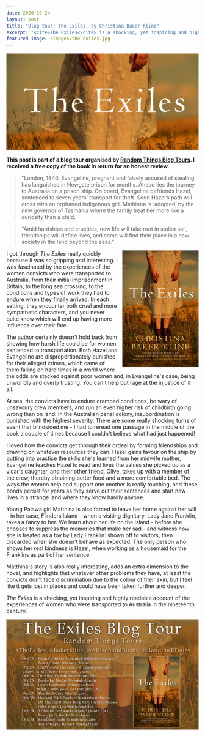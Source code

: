 ```yaml
---
date: 2020-10-24
layout: post
title: "Blog tour: The Exiles, by Christina Baker Kline"
excerpt: "<cite>The Exiles</cite> is a shocking, yet inspiring and highly readable account of the experiences of women who were transported to Australia in the nineteenth century."
featured-image: /images/the-exiles.jpg
---
```


![The Exiles](/images/the-exiles.jpg)

**This post is part of a blog tour organised by [Random Things Blog Tours](http://randomthingsthroughmyletterbox.blogspot.com/p/services-to-publishers-authors-blog.html). I received a free copy of the book in return for an honest review.**

> "London, 1840. Evangeline, pregnant and falsely accused of stealing, has languished in Newgate prison for months. Ahead lies the journey to Australia on a prison ship. On board, Evangeline befriends Hazel, sentenced to seven years’ transport for theft. Soon Hazel’s path will cross with an orphaned indigenous girl. Mathinna is ‘adopted’ by the new governor of Tasmania where the family treat her more like a curiosity than a child.

> "Amid hardships and cruelties, new life will take root in stolen soil, friendships will define lives, and some will find their place in a new society in the land beyond the seas."

<img src="/images/the-exiles-200.jpg" alt="The Exiles" style="float: right; margin-bottom: 10px; margin-left: 10px;">

I got through <cite>The Exiles</cite> really quickly because it was so gripping and interesting. I was fascinated by the experiences of the women convicts who were transported to Australia, from their initial imprisonment in Britain, to the long sea crossing, to the conditions and types of work they had to endure when they finally arrived. In each setting, they encounter both cruel and more sympathetic characters, and you never quite know which will end up having more influence over their fate.

The author certainly doesn't hold back from showing how harsh life could be for women sentenced to transportation. Both Hazel and Evangeline are disproportionately punished for their alleged crimes, which came of them falling on hard times in a world where the odds are stacked against poor women and, in Evangeline's case, being unworldly and overly trusting. You can't help but rage at the injustice of it all.

At sea, the convicts have to endure cramped conditions, be wary of unsavoury crew members, and run an even higher risk of childbirth going wrong than on land. In the Australian penal colony, insubordination is punished with the highest severity. There are some really shocking turns of event that blindsided me - I had to reread one passage in the middle of the book a couple of times because I couldn't believe what had just happened!

I loved how the convicts get through their ordeal by forming friendships and drawing on whatever resources they can. Hazel gains favour on the ship by putting into practice the skills she's learned from her midwife mother, Evangeline teaches Hazel to read and lives the values she picked up as a vicar's daughter, and their other friend, Olive, takes up with a member of the crew, thereby obtaining better food and a more comfortable bed. The ways the women help and support one another is really touching, and these bonds persist for years as they serve out their sentences and start new lives in a strange land where they know hardly anyone.

Young Palawa girl Matthina is also forced to leave her home against her will - in her case, Flinders Island - when a visiting dignitary, Lady Jane Franklin, takes a fancy to her. We learn about her life on the island - before she chooses to suppress the memories that make her sad - and witness how she is treated as a toy by Lady Franklin: shown off to visitors, then discarded when she doesn't behave as expected. The only person who shows her real kindness is Hazel, when working as a housemaid for the Franklins as part of her sentence.

Matthina's story is also really interesting, adds an extra dimension to the novel, and highlights that whatever other problems they have, at least the convicts don't face discrimination due to the colour of their skin, but I feel like it gets lost in places and could have been taken further and deeper.

<cite>The Exiles</cite> is a shocking, yet inspiring and highly readable account of the experiences of women who were transported to Australia in the nineteenth century.

![The Exiles tour banner](/images/the-exiles-banner.jpg)
